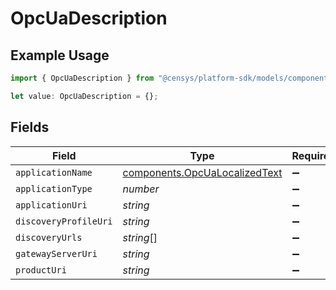# OpcUaDescription

## Example Usage

```typescript
import { OpcUaDescription } from "@censys/platform-sdk/models/components";

let value: OpcUaDescription = {};
```

## Fields

| Field                                                                          | Type                                                                           | Required                                                                       | Description                                                                    |
| ------------------------------------------------------------------------------ | ------------------------------------------------------------------------------ | ------------------------------------------------------------------------------ | ------------------------------------------------------------------------------ |
| `applicationName`                                                              | [components.OpcUaLocalizedText](../../models/components/opcualocalizedtext.md) | :heavy_minus_sign:                                                             | N/A                                                                            |
| `applicationType`                                                              | *number*                                                                       | :heavy_minus_sign:                                                             | N/A                                                                            |
| `applicationUri`                                                               | *string*                                                                       | :heavy_minus_sign:                                                             | N/A                                                                            |
| `discoveryProfileUri`                                                          | *string*                                                                       | :heavy_minus_sign:                                                             | N/A                                                                            |
| `discoveryUrls`                                                                | *string*[]                                                                     | :heavy_minus_sign:                                                             | N/A                                                                            |
| `gatewayServerUri`                                                             | *string*                                                                       | :heavy_minus_sign:                                                             | N/A                                                                            |
| `productUri`                                                                   | *string*                                                                       | :heavy_minus_sign:                                                             | N/A                                                                            |